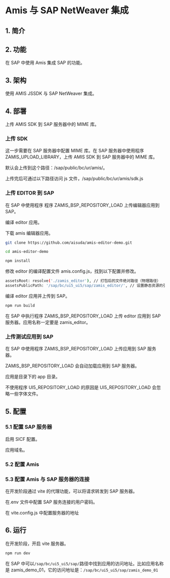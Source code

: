 # Amis 与 SAP NetWeaver 集成

## 1. 简介

## 2. 功能

在 SAP 中使用 Amis 集成 SAP 的功能。

## 3. 架构

使用 AMIS JSSDK 与 SAP NetWeaver 集成。

## 4. 部署

上传 AMIS SDK 到 SAP 服务器中的 MIME 库。

### 上传 SDK

这一步需要在 SAP 服务器中配置 MIME 库。在 SAP 服务器中使用程序 ZAMIS_UPLOAD_LIBRARY，上传 AMIS SDK 到 SAP 服务器中的 MIME 库。

默认会上传到这个路径：/sap/public/bc/ur/amis/。

上传完后可通过以下路径访问 js 文件，/sap/public/bc/ur/amis/sdk.js

### 上传 EDITOR 到 SAP

在 SAP 中使用程序 程序 ZAMIS_BSP_REPOSITORY_LOAD 上传编辑器应用到 SAP。

编译 editor 应用。

下载 amis 编辑器应用。

```sh
git clone https://github.com/aisuda/amis-editor-demo.git

cd amis-editor-demo

npm install

```

修改 editor 的编译配置文件 amis.config.js，找到以下配置并修改。

```sh
assetsRoot: resolve('./zamis_editor'), // 打包后的文件绝对路径（物理路径）
assetsPublicPath: '/sap/bc/ui5_ui5/sap/zamis_editor/', // 设置静态资源的引用路径（根域名+路径）
```

编译 editor 应用并上传到 SAP。

```sh
npm run build
```

在 SAP 中执行程序 ZAMIS_BSP_REPOSITORY_LOAD 上传 editor 应用到 SAP 服务器。应用名称一定要是 zamis_editor。

### 上传测试应用到 SAP

在 SAP 中使用程序 ZAMIS_BSP_REPOSITORY_LOAD 上传应用到 SAP 服务器。

ZAMIS_BSP_REPOSITORY_LOAD 会自动加载应用到 SAP 服务器。

应用是目录下的 app 目录。

不使用程序 UI5_REPOSITORY_LOAD 的原因是 UI5_REPOSITORY_LOAD 会忽略一些字体文件。

## 5. 配置

### 5.1 配置 SAP 服务器

启用 SICF 配置。

应用域名。

### 5.2 配置 Amis

### 5.3 配置 Amis 与 SAP 服务器的连接

在开发阶段通过 vite 的代理功能，可以将请求转发到 SAP 服务器。

在.env 文件中配置 SAP 服务连接的用户密码。

在 vite.config.js 中配置服务器的地址

## 6. 运行

在开发阶段，开启 vite 服务器。

```sh
npm run dev
```

在 SAP 中可以`/sap/bc/ui5_ui5/sap/`路径中找到应用的访问地址。比如应用名称是 zamis_demo_01，它的访问地址是：`/sap/bc/ui5_ui5/sap/zamis_demo_01`
